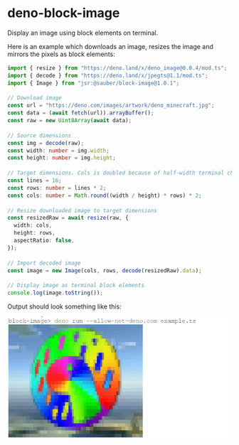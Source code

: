 # deno-block-image

Display an image using block elements on terminal.

Here is an example which downloads an image, resizes the image and mirrors the
pixels as block elements:

```ts
import { resize } from "https://deno.land/x/deno_image@0.0.4/mod.ts";
import { decode } from "https://deno.land/x/jpegts@1.1/mod.ts";
import { Image } from "jsr:@sauber/block-image@1.0.1";

// Download image
const url = "https://deno.com/images/artwork/deno_minecraft.jpg";
const data = (await fetch(url)).arrayBuffer();
const raw = new Uint8Array(await data);

// Source dimensions
const img = decode(raw);
const width: number = img.width;
const height: number = img.height;

// Target dimensions. Cols is doubled because of half-width terminal chars.
const lines = 16;
const rows: number = lines * 2;
const cols: number = Math.round((width / height) * rows) * 2;

// Resize downloaded image to target dimensions
const resizedRaw = await resize(raw, {
  width: cols,
  height: rows,
  aspectRatio: false,
});

// Import decoded image
const image = new Image(cols, rows, decode(resizedRaw).data);

// Display image as terminal block elements
console.log(image.toString());
```

Output should look something like this:

![Image represented by block elements](./examples/example.png)
